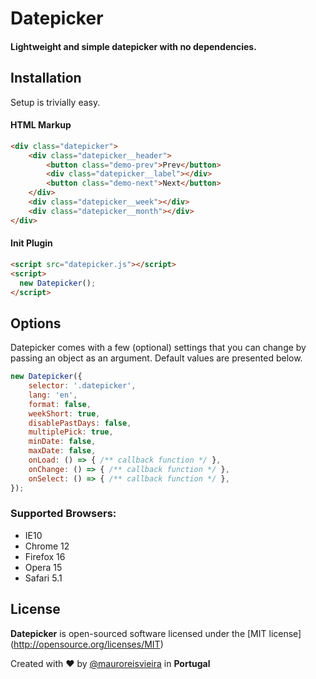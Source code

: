 
# Datepicker

#### Lightweight and simple datepicker with no dependencies.

## Installation

Setup is trivially easy.

#### HTML Markup

```html
<div class="datepicker">
    <div class="datepicker__header">
        <button class="demo-prev">Prev</button>
        <div class="datepicker__label"></div>
        <button class="demo-next">Next</button>
    </div>
    <div class="datepicker__week"></div>
    <div class="datepicker__month"></div>
</div>
```


#### Init Plugin

```html
<script src="datepicker.js"></script>
<script>
  new Datepicker();
</script>
```

## Options

Datepicker comes with a few (optional) settings that you can change by passing an object as an argument.
Default values are presented below.

```js
new Datepicker({
    selector: '.datepicker',
    lang: 'en',
    format: false,
    weekShort: true,
    disablePastDays: false,
    multiplePick: true,
    minDate: false,
    maxDate: false,
    onLoad: () => { /** callback function */ },
    onChange: () => { /** callback function */ },
    onSelect: () => { /** callback function */ },
});
```

### Supported Browsers:

- IE10
- Chrome 12
- Firefox 16
- Opera 15
- Safari 5.1

## License

**Datepicker** is open-sourced software licensed under the \[MIT license\](http://opensource.org/licenses/MIT)

Created with ♥️ by [@mauroreisvieira](https://twitter.com/mauroreisvieira) in **Portugal**
